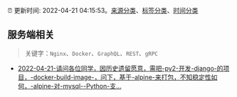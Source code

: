:alarm_clock: 更新时间: 2022-04-21 04:15:53。[来源分类](../README.md)、[标签分类](../TAGS.md)、[时间分类](../TIMELINE.md)

## 服务端相关


> 关键字：`Nginx`、`Docker`、`GraphQL`、`REST`、`gRPC`



- [2022-04-21-请问各位同学，因历史遗留愿意，需把-py2-开发-django-的项目，-docker-build-image-，问下，基于-alpine-来打包，不知稳定性如何，-alpine-对-mysql--Python-支...](https://www.v2ex.com/t/848290) 